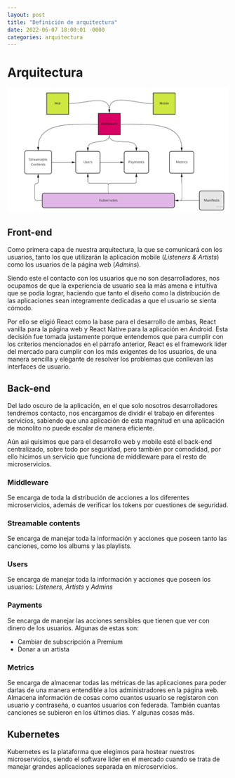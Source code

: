```yaml
---
layout: post
title: "Definición de arquitectura"
date: 2022-06-07 18:00:01 -0000
categories: arquitectura
---
```


# Arquitectura

![](/images/arquitectura.jpg)


## Front-end

Como primera capa de nuestra arquitectura, la que se comunicará con los usuarios, tanto los que utilizarán la aplicación
mobile (_Listeners & Artists_) como los usuarios de la página web (_Admins_).

Siendo este el contacto con los usuarios que no son desarrolladores, nos ocupamos de que la experiencia de usuario
sea la más amena e intuitiva que se podía lograr, haciendo que tanto el diseño como la distribución de las aplicaciones
sean integramente dedicadas a que el usuario se sienta cómodo.

Por ello se eligió React como la base para el desarrollo de ambas, React vanilla para la página web y React Native
para la aplicación en Android. Esta decisión fue tomada justamente porque entendemos que para cumplir con los criterios
mencionados en el párrafo anterior, React es el framework lider del mercado para cumplir con los más exigentes de los 
usuarios, de una manera sencilla y elegante de resolver los problemas que conllevan las interfaces de usuario.


## Back-end

Del lado oscuro de la aplicación, en el que solo nosotros desarrolladores tendremos contacto, nos encargamos de dividir
el trabajo en diferentes servicios, sabiendo que una aplicación de esta magnitud en una aplicación de monolito no
puede escalar de manera eficiente. 

Aún asi quisimos que para el desarrollo web y mobile esté el back-end centralizado, sobre todo por seguridad, pero también
por comodidad, por ello hicimos un servicio que funciona de middleware para el resto de microservicios.

### Middleware

Se encarga de toda la distribución de acciones a los diferentes microservicios, además de verificar los tokens por cuestiones
de seguridad.

### Streamable contents

Se encarga de manejar toda la información y acciones que poseen tanto las canciones, como los albums y las playlists.

### Users

Se encarga de manejar toda la información y acciones que poseen los usuarios: _Listeners_, _Artists_ y _Admins_


### Payments

Se encarga de manejar las acciones sensibles que tienen que ver con dinero de los usuarios. Algunas de estas son:

- Cambiar de subscripción a Premium
- Donar a un artista

### Metrics

Se encarga de almacenar todas las métricas de las aplicaciones para poder darlas de una manera entendible a los 
administradores en la página web. Almacena información de cosas como cuantos usuario se registaron con usuario y 
contraseña, o cuantos usuarios con federada. También cuantas canciones se subieron en los últimos dias. Y algunas cosas más.

## Kubernetes

Kubernetes es la plataforma que elegimos para hostear nuestros microservicios, siendo el software lider en el mercado
cuando se trata de manejar grandes aplicaciones separada en microservicios.
